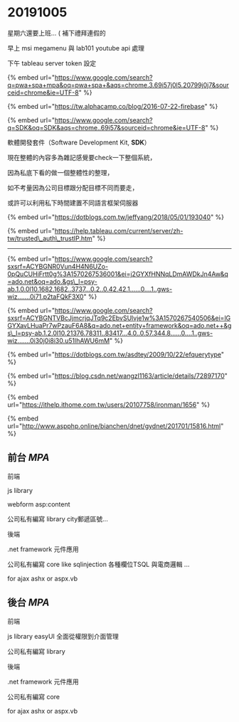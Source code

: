 # 20191005

星期六還要上班... \( 補下禮拜連假的

早上 msi megamenu 與 lab101 youtube api 處理

下午 tableau server token 設定

{% embed url="https://www.google.com/search?q=pwa+spa+mpa&oq=pwa+spa+&aqs=chrome.3.69i57j0l5.20799j0j7&sourceid=chrome&ie=UTF-8" %}

{% embed url="https://tw.alphacamp.co/blog/2016-07-22-firebase" %}

{% embed url="https://www.google.com/search?q=SDK&oq=SDK&aqs=chrome..69i57&sourceid=chrome&ie=UTF-8" %}

 軟體開發套件（Software Development Kit, **SDK**）

現在整體的內容多為雜記感覺要check一下整個系統，

因為私底下看的做一個整體性的整理，

如不考量因為公司目標跟分配目標不同而要走，

或許可以利用私下時間建置不同語言框架伺服器 

{% embed url="https://dotblogs.com.tw/jeffyang/2018/05/01/193040" %}



{% embed url="https://help.tableau.com/current/server/zh-tw/trusted\_auth\_trustIP.htm" %}

-------

{% embed url="https://www.google.com/search?sxsrf=ACYBGNR0Vun4H4N6UZo-0pQuCUHiFrtt0g%3A1570267536001&ei=j2GYXfHNNqLDmAWDkJn4Aw&q=ado.net&oq=ado.&gs\_l=psy-ab.1.0.0l10.1682.1682..3737...0.2..0.42.42.1......0....1..gws-wiz.......0i71.p2taFQkF3X0" %}

{% embed url="https://www.google.com/search?sxsrf=ACYBGNTVBcJjmcrjqJTq9c2EbvSUlvje1w%3A1570267540506&ei=lGGYXavLHuaPr7wPzauF6A8&q=ado.net+entity+framework&oq=ado.net++&gs\_l=psy-ab.1.2.0l10.21376.78311..83417...4.0..0.57.344.8......0....1..gws-wiz.......0i30j0i8i30.u51lhAWU6mM" %}

{% embed url="https://dotblogs.com.tw/asdtey/2009/10/22/efquerytype" %}

{% embed url="https://blog.csdn.net/wangzl1163/article/details/72897170" %}

{% embed url="https://ithelp.ithome.com.tw/users/20107758/ironman/1656" %}

{% embed url="http://www.aspphp.online/bianchen/dnet/gydnet/201701/15816.html" %}



## 前台  _MPA_

前端

js library 

webform asp:content

公司私有編寫 library city郵遞區號...

後端 

.net framework 元件應用

公司私有編寫 core like sqlinjection 各種欄位TSQL 與電商邏輯 ...

for ajax ashx or aspx.vb

## 後台   _MPA_

前端

js library easyUI 全面從權限到介面管理

公司私有編寫 library

後端

.net framework 元件應用

公司私有編寫 core

for ajax ashx or aspx.vb

